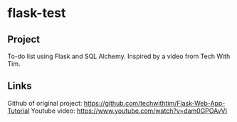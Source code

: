 # flask-test
## Project
To-do list using Flask and SQL Alchemy. Inspired by a video from Tech With Tim.
## Links
Github of original project: https://github.com/techwithtim/Flask-Web-App-Tutorial
Youtube video: https://www.youtube.com/watch?v=dam0GPOAvVI